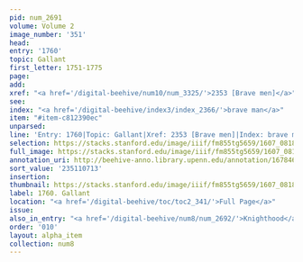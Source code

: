 ```yaml
---
pid: num_2691
volume: Volume 2
image_number: '351'
head:
entry: '1760'
topic: Gallant
first_letter: 1751-1775
page:
add:
xref: "<a href='/digital-beehive/num10/num_3325/'>2353 [Brave men]</a>"
see:
index: "<a href='/digital-beehive/index3/index_2366/'>brave man</a>"
item: "#item-c812390ec"
unparsed:
line: 'Entry: 1760|Topic: Gallant|Xref: 2353 [Brave men]|Index: brave man|#item-c812390ec'
selection: https://stacks.stanford.edu/image/iiif/fm855tg5659/1607_0818/312,713,2886,521/full/0/default.jpg
full_image: https://stacks.stanford.edu/image/iiif/fm855tg5659/1607_0818/full/full/0/default.jpg
annotation_uri: http://beehive-anno.library.upenn.edu/annotation/1678468761720
sort_value: '235110713'
insertion:
thumbnail: https://stacks.stanford.edu/image/iiif/fm855tg5659/1607_0818/312,713,600,180/250,/0/default.jpg
label: 1760. Gallant
location: "<a href='/digital-beehive/toc/toc2_341/'>Full Page</a>"
issue:
also_in_entry: "<a href='/digital-beehive/num8/num_2692/'>Knighthood</a>"
order: '010'
layout: alpha_item
collection: num8
---
```

